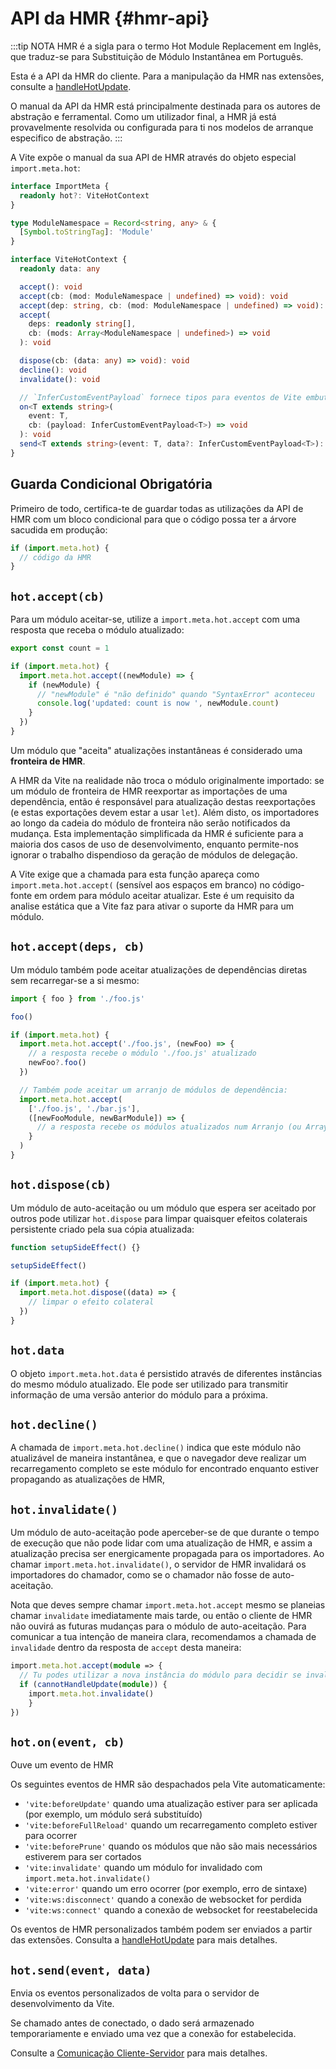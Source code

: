 # API da HMR {#hmr-api}

:::tip NOTA
HMR é a sigla para o termo Hot Module Replacement em Inglês, que traduz-se para Substituição de Módulo Instantânea em Português.

Esta é a API da HMR do cliente. Para a manipulação da HMR nas extensões, consulte a [handleHotUpdate](./api-plugin#handlehotupdate).

O manual da API da HMR está principalmente destinada para os autores de abstração e ferramental. Como um utilizador final, a HMR já está provavelmente resolvida ou configurada para ti nos modelos de arranque especifico de abstração.
:::

A Vite expõe o manual da sua API de HMR através do objeto especial `import.meta.hot`:

```ts
interface ImportMeta {
  readonly hot?: ViteHotContext
}

type ModuleNamespace = Record<string, any> & {
  [Symbol.toStringTag]: 'Module'
}

interface ViteHotContext {
  readonly data: any

  accept(): void
  accept(cb: (mod: ModuleNamespace | undefined) => void): void
  accept(dep: string, cb: (mod: ModuleNamespace | undefined) => void): void
  accept(
    deps: readonly string[],
    cb: (mods: Array<ModuleNamespace | undefined>) => void
  ): void

  dispose(cb: (data: any) => void): void
  decline(): void
  invalidate(): void

  // `InferCustomEventPayload` fornece tipos para eventos de Vite embutidos
  on<T extends string>(
    event: T,
    cb: (payload: InferCustomEventPayload<T>) => void
  ): void
  send<T extends string>(event: T, data?: InferCustomEventPayload<T>): void
}
```

## Guarda Condicional Obrigatória

Primeiro de todo, certifica-te de guardar todas as utilizações da API de HMR com um bloco condicional para que o código possa ter a árvore sacudida em produção:

```js
if (import.meta.hot) {
  // código da HMR
}
```

## `hot.accept(cb)`

Para um módulo aceitar-se, utilize a `import.meta.hot.accept` com uma resposta que receba o módulo atualizado:

```js
export const count = 1

if (import.meta.hot) {
  import.meta.hot.accept((newModule) => {
    if (newModule) {
      // "newModule" é "não definido" quando "SyntaxError" aconteceu
      console.log('updated: count is now ', newModule.count)
    }
  })
}
```

Um módulo que "aceita" atualizações instantâneas é considerado uma **fronteira de HMR**.

A HMR da Vite na realidade não troca o módulo originalmente importado: se um módulo de fronteira de HMR reexportar as importações de uma dependência, então é responsável para atualização destas reexportações (e estas exportações devem estar a usar `let`). Além disto, os importadores ao longo da cadeia do módulo de fronteira não serão notificados da mudança. Esta implementação simplificada da HMR é suficiente para a maioria dos casos de uso de desenvolvimento, enquanto permite-nos ignorar o trabalho dispendioso da geração de módulos de delegação.

A Vite exige que a chamada para esta função apareça como `import.meta.hot.accept(` (sensível aos espaços em branco) no código-fonte em ordem para módulo aceitar atualizar. Este é um requisito da analise estática que a Vite faz para ativar o suporte da HMR para um módulo.

## `hot.accept(deps, cb)`

Um módulo também pode aceitar atualizações de dependências diretas sem recarregar-se a si mesmo:

```js
import { foo } from './foo.js'

foo()

if (import.meta.hot) {
  import.meta.hot.accept('./foo.js', (newFoo) => {
    // a resposta recebe o módulo './foo.js' atualizado
    newFoo?.foo()
  })

  // Também pode aceitar um arranjo de módulos de dependência:
  import.meta.hot.accept(
    ['./foo.js', './bar.js'],
    ([newFooModule, newBarModule]) => {
      // a resposta recebe os módulos atualizados num Arranjo (ou Array)
    }
  )
}
```

## `hot.dispose(cb)`

Um módulo de auto-aceitação ou um módulo que espera ser aceitado por outros pode utilizar `hot.dispose` para limpar quaisquer efeitos colaterais persistente criado pela sua cópia atualizada:

```js
function setupSideEffect() {}

setupSideEffect()

if (import.meta.hot) {
  import.meta.hot.dispose((data) => {
    // limpar o efeito colateral
  })
}
```

## `hot.data`

O objeto `import.meta.hot.data` é persistido através de diferentes instâncias do mesmo módulo atualizado. Ele pode ser utilizado para transmitir informação de uma versão anterior do módulo para a próxima.

## `hot.decline()`

A chamada de `import.meta.hot.decline()` indica que este módulo não atualizável de maneira instantânea, e que o navegador deve realizar um recarregamento completo se este módulo for encontrado enquanto estiver propagando as atualizações de HMR,

## `hot.invalidate()`

Um módulo de auto-aceitação pode aperceber-se de que durante o tempo de execução que não pode lidar com uma atualização de HMR, e assim a atualização precisa ser energicamente propagada para os importadores. Ao chamar `import.meta.hot.invalidate()`, o servidor de HMR invalidará os importadores do chamador, como se o chamador não fosse de auto-aceitação.

Nota que deves sempre chamar `import.meta.hot.accept` mesmo se planeias chamar `invalidate` imediatamente mais tarde, ou então o cliente de HMR não ouvirá as futuras mudanças para o módulo de auto-aceitação. Para comunicar a tua intenção de maneira clara, recomendamos a chamada de `invalidade` dentro da resposta de `accept` desta maneira:

```ts
import.meta.hot.accept(module => {
  // Tu podes utilizar a nova instância do módulo para decidir se invalida.
  if (cannotHandleUpdate(module)) {
    import.meta.hot.invalidate()
    }
})
```

## `hot.on(event, cb)`

Ouve um evento de HMR

Os seguintes eventos de HMR são despachados pela Vite automaticamente:

- `'vite:beforeUpdate'` quando uma atualização estiver para ser aplicada (por exemplo, um módulo será substituído)
- `'vite:beforeFullReload'` quando um recarregamento completo estiver para ocorrer
- `'vite:beforePrune'` quando os módulos que não são mais necessários estiverem para ser  cortados
- `'vite:invalidate'` quando um módulo for invalidado com `import.meta.hot.invalidate()`
- `'vite:error'` quando um erro ocorrer (por exemplo, erro de sintaxe)
- `'vite:ws:disconnect'` quando a conexão de websocket for perdida
- `'vite:ws:connect'` quando a conexão de websocket for reestabelecida

Os eventos de HMR personalizados também podem ser enviados a partir das extensões. Consulta a [handleHotUpdate](./api-plugin#handlehotupdate) para mais detalhes.

## `hot.send(event, data)`

Envia os eventos personalizados de volta para o servidor de desenvolvimento da Vite.

Se chamado antes de conectado, o dado será armazenado temporariamente e enviado uma vez que a conexão for estabelecida.

Consulte a [Comunicação Cliente-Servidor](/guide/api-plugin.html#comunicação-cliente-servidor) para mais detalhes.
